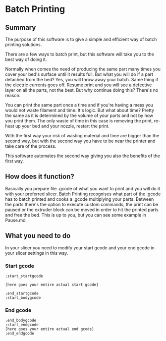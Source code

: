 # Batch Printing

## Summary
The purpose of this software is to give a simple and efficient way of batch printing solutions. 

There are a few ways to batch print, but this software will take you to the best way of doing it.

Normally when comes the need of producing the same part many times you cover your bed's surface until it results full. But what you will do if a part detached from the bed? Yes, you will throw away your batch. Same thing if the electric currents goes off. Resume print and you will see a defective layer on all the parts, not the best. But why continue doing this? There's no reason.

You can print the same part once a time and if you're having a mess you would not waste filament and time. It's logic. But what about time? Pretty the same as it is determined by the volume of your parts and not by how you print them. The only waste of time in this case is removing the print, re-heat up your bed and your nozzle, restart the print.

With the first way your risk of wasting material and time are bigger than the second way, but with the second way you have to be near the printer and take care of the process.

This software automates the second way giving you also the benefits of the first way. 

## How does it function?
Basically you prepare file .gcode of what you want to print and you will do it with your preferred slicer. Batch Printing recognises what part of the .gcode has to batch printed and cooks a .gcode multiplying your parts. Between the parts there's the option to execute custom commands, the print can be paused or the extruder block can be moved in order to hit the printed parts and free the bed. This is up to you, but you can see some example in Pause.md.

## What you need to do
In your slicer you need to modify your start gcode and your end gcode in your slicer settings in this way.

### Start gcode
```
;start_startgcode

[here goes your entire actual start gcode]

;end_startgcode
;start_bodygcode
```
### End gcode
```
;end_bodygcode
;start_endgcode
[here goes your entire actual end gcode]
;end_endgcode
```
